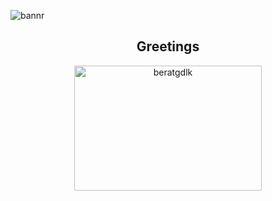 
![bannr](https://github.com/user-attachments/assets/1dc4d7a0-04c0-4af5-9e81-2a57c84f7d73)


<h2 align="center">Greetings</h2>




<div align="center">
 <!--===================================
 dark-mode 
 ===================================-->
 <a href="https://github.com/a13xe/github-readme-activity-graph#gh-dark-mode-only">
  <p align="center"><img src="https://github-readme-stats.vercel.app/api/top-langs?username=beratgdlk&show_icons=true&locale=en&layout=compact" alt="beratgdlk" style="width: 300px; height: 200px;" /></p>
 </a>
</div>
